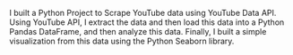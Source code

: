 I built a Python Project to Scrape YouTube data using YouTube Data API. Using YouTube API, I extract the data and then load this data into a Python Pandas DataFrame, and then analyze this data. Finally, I built a simple visualization from this data using the Python Seaborn library.

